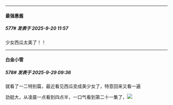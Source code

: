 ﻿
*****

####  最强惠酱  
##### 577#       发表于 2025-9-20 11:57

少女西瓜太美了！！

*****

####  白金小雪  
##### 578#       发表于 2025-9-29 09:36

就看了一二特别篇，最近看见西瓜变成美少女了，特意回来又看一遍

劲挺大，从凌晨一点看到四点半，一口气看到第二十一集了，<img src="https://static.stage1st.com/image/smiley/face2017/035.png" referrerpolicy="no-referrer">

